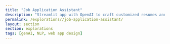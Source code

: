 ```yaml
---
title: "Job Application Assistant"
description: "Streamlit app with OpenAI to craft customized resumes and cover letters that pass ATS and ICIMS systems."
permalink: /explorations//job-application-assistant/
layout: section
section: explorations
tags: [genAI, NLP, web app design]
---
```

